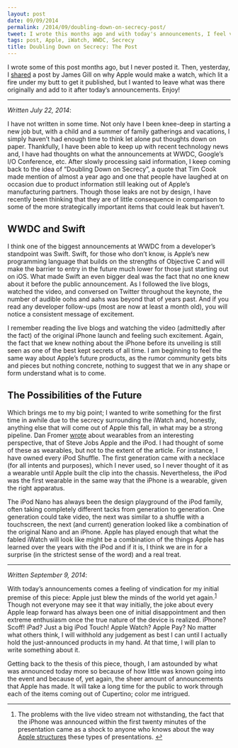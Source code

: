 ```yaml
---
layout: post
date: 09/09/2014
permalink: /2014/09/doubling-down-on-secrecy-post/
tweet: I wrote this months ago and with today's announcements, I feel vindicated.
tags: post, Apple, iWatch, WWDC, Secrecy
title: Doubling Down on Secrecy: The Post
---
```


<p>I wrote some of this post months ago, but I never posted it. Then, yesterday, I <a href="/2014/09/doubling-down-on-secrecy-link/" title="Doubling Down on Secrecy - Engineered Eloquence">shared</a> a post by James Gill on why Apple would make a watch, which lit a fire under my butt to get it published, but I wanted to leave what was there originally and add to it after today’s announcements. Enjoy!</p>

<hr /><p><em>Written July 22, 2014</em>:</p>

<p>I have not written in some time. Not only have I been knee-deep in starting a new job but, with a child and a summer of family gatherings and vacations, I simply haven&#8217;t had enough time to think let alone put thoughts down on paper. Thankfully, I have been able to keep up with recent technology news and, I have had thoughts on what the announcements at WWDC, Google&#8217;s I/O Conference, etc. After slowly processing said information, I keep coming back to the idea of &#8220;Doubling Down on Secrecy&#8221;, a quote that Tim Cook made mention of almost a year ago and one that people have laughed at on occasion due to product information still leaking out of Apple&#8217;s manufacturing partners. Though those leaks are not by design, I have recently been thinking that they are of little consequence in comparison to some of the more strategically important items that could leak but haven&#8217;t.</p>

<h2>WWDC and Swift</h2>

<p>I think one of the biggest announcements at WWDC from a developer&#8217;s standpoint was Swift. Swift, for those who don&#8217;t know, is Apple&#8217;s new programming language that builds on the strengths of Objective C and will make the barrier to entry in the future much lower for those just starting out on iOS. What made Swift an even bigger deal was the fact that no one knew about it before the public announcement. As I followed the live blogs, watched the video, and conversed on Twitter throughout the keynote, the number of audible oohs and aahs was beyond that of years past. And if you read any developer follow-ups (most are now at least a month old), you will notice a consistent message of excitement.</p>

<p>I remember reading the live blogs and watching the video (admittedly after the fact) of the original iPhone launch and feeling such excitement. Again, the fact that we knew nothing about the iPhone before its unveiling is still seen as one of the best kept secrets of all time. I am beginning to feel the same way about Apple&#8217;s future products, as the rumor community gets bits and pieces but nothing concrete, nothing to suggest that we in any shape or form understand what is to come.</p>

<h2>The Possibilities of the Future</h2>

<p>Which brings me to my big point; I wanted to write something for the first time in awhile due to the secrecy surrounding the iWatch and, honestly, anything else that will come out of Apple this fall, in what may be a strong pipeline. Dan Fromer <a href="http://qz.com/237085/apple-iwatch-clues-in-steve-jobs-era-apple-wearables/" title="You can find clues for how the iWatch will work in these Steve Jobs-era Apple wearables - Quartz.com">wrote</a> about wearables from an interesting perspective, that of Steve Jobs Apple and the iPod. I had thought of some of these as wearables, but not to the extent of the article. For instance, I have owned every iPod Shuffle. The first generation came with a necklace (for all intents and purposes), which I never used, so I never thought of it as a wearable until Apple built the clip into the chassis. Nevertheless, the iPod was the first wearable in the same way that the iPhone is a wearable, given the right apparatus.</p>

<p>The iPod Nano has always been the design playground of the iPod family, often taking completely different tacks from generation to generation. One generation could take video, the next was similar to a shuffle with a touchscreen, the next (and current) generation looked like a combination of the original Nano and an iPhone. Apple has played enough that what the fabled iWatch will  look like might be a combination of the things Apple has learned  over the years with the iPod and if it is, I think we are in for a surprise (in the strictest sense of the word) and a real treat.</p>

<hr /><p><em>Written September 9, 2014</em>:</p>

<p>With today’s announcements comes a feeling of vindication for my initial premise of this piece: Apple just blew the minds of the world yet again.<sup id="fnref:p97076677173-1"><a href="#fn:p97076677173-1" rel="footnote">1</a></sup> Though not everyone may see it that way initially, the joke about every Apple leap forward has always been one of initial disappointment and then extreme enthusiasm once the true nature of the device is realized. iPhone? Scoff! iPad? Just a big iPod Touch! Apple Watch? Apple Pay? No matter what others think, I will withhold any judgement as best I can until I actually hold the just-announced products in my hand. At that time, I will plan to write something about it.</p>

<p>Getting back to the thesis of this piece, though, I am astounded by what was announced today more so because of how little was known going into the event and because of, yet again, the sheer amount of announcements that Apple has made. It will take a long time for the public to work through each of the items coming out of Cupertino; color me intrigued.</p>

<div class="footnotes">
<hr>
<ol><li id="fn:p97076677173-1">
<p>The problems with the live video stream not withstanding, the fact that the iPhone was announced within the first twenty minutes of the presentation came as a shock to anyone who knows about the way <a href="http://qz.com/261181/the-hidden-structure-of-the-apple-keynote/" title="The hidden structure of the Apple keynote - Quartz">Apple structures</a> these types of presentations. <a href="#fnref:p97076677173-1" rev="footnote">↩</a></p>
</li>

</ol></div>